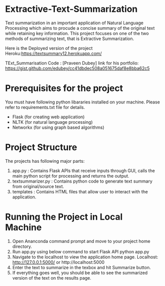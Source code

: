 # Extractive-Text-Summarization

Text summarization in an important application of Natural Language Processing which aims to procude a concise summary of the original text while retaining key information. This project focuses on one of the two methods of summarizing text, that is Extractive Summarization.

Here is the Deployed version of the project Heroku:https://textsummary12.herokuapp.com/


TExt_Summarisation Code : [Praveen Dubey] link for his portfolio:  https://gist.github.com/edubey/cc41dbdec508a051675daf8e8bba62c5

# Prerequisites for the project
You must have following python libararies installed on your machine. Please refer to requirements.txt file for details.
- Flask (for creating web application)
- NLTK (for natural language processing)
- Networkx (for using graph based algorithms)

# Project Structure
The projects has following major parts:
1. app.py : Contains Flask APIs that receive inputs through GUI, calls the main python script for processing and returns the output.
2. textsummarizer.py : Contains python code to generate text summary from original/source text.
3. templates : Contains HTML files that allow user to interact with the application.

# Running the Project in Local Machine
1. Open Ananconda command prompt and move to your project home directory.
2. Run app.py using below command to start Flask API
python app.py
3. Navigate to the localhost to view the application home page. Localhost:  http://127.0.0.1:5000/ or http://localhost:5000
4. Enter the text to summarize in the texbox and hit Summarize button.
5. If everything goes well, you should be able to see the summarized version of the text on the results page.



